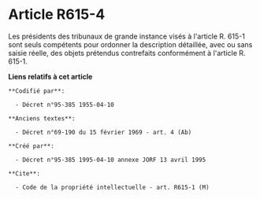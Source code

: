 # Article R615-4

Les présidents des tribunaux de grande instance visés à l'article R. 615-1 sont seuls compétents pour ordonner la description
détaillée, avec ou sans saisie réelle, des objets prétendus contrefaits conformément à l'article R. 615-1.

**Liens relatifs à cet article**

	**Codifié par**:

	  - Décret n°95-385 1955-04-10

	**Anciens textes**:

	  - Décret n°69-190 du 15 février 1969 - art. 4 (Ab)

	**Créé par**:

	  - Décret n°95-385 1995-04-10 annexe JORF 13 avril 1995

	**Cite**:

	  - Code de la propriété intellectuelle - art. R615-1 (M)
